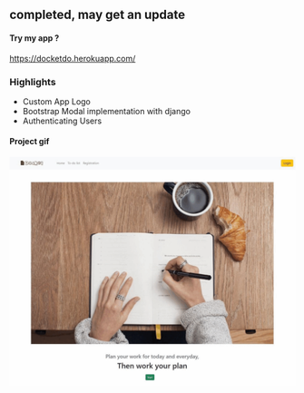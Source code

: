 ## completed, may get an update

#### Try my app ?
https://docketdo.herokuapp.com/

### Highlights
- Custom App Logo
- Bootstrap Modal implementation with django
- Authenticating Users
#### Project gif
<img src="static/images/project.gif" width="1000">
